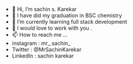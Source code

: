 - 👋 Hi, I’m sachin s. Karekar
- 👀 I have did my graduation in BSC chemistry 
- 🌱 I’m currently learning full stack development 
- 💞️ I would love to work with you . 
- 📫 How to reach me ...
- instagram : mr_.sachin_
- Twitter   : @MrSachinKarekar
- LinkedIn  : sachin karekar

<!---
SachinkarekarSSK/SachinkarekarSSK is a ✨ special ✨ repository because its `README.md` (this file) appears on your GitHub profile.
You can click the Preview link to take a look at your changes.
--->
